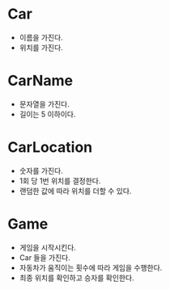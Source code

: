 
# Car
- 이름을 가진다.
- 위치를 가진다.

# CarName
- 문자열을 가진다.
- 길이는 5 이하이다.

# CarLocation
- 숫자를 가진다.
- 1회 당 1번 위치를 결정한다.
- 랜덤한 값에 따라 위치를 더할 수 있다.

# Game
- 게임을 시작시킨다.
- Car 들을 가진다.
- 자동차가 움직이는 횟수에 따라 게임을 수행한다.
- 최종 위치를 확인하고 승자를 확인한다.